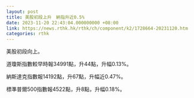 ```yaml
---
layout: post
title: 美股初段上升　納指升近0.5%
date: 2023-11-20 22:43:04.000000000 +08:00
link: https://news.rthk.hk/rthk/ch/component/k2/1728664-20231120.htm
categories: rthk
---
```


美股初段向上。

道瓊斯指數較早時報34991點，升44點，升幅0.13%。

納斯達克指數報14192點，升67點，升幅近0.47%。

標準普爾500指數報4522點，升8點，升幅0.18%。
